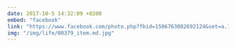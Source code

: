 ```yaml
---
date: 2017-10-5 14:32:09 +0200
embed: "facebook"
link: "https://www.facebook.com/photo.php?fbid=1506763082692124&set=a.101678413200605.3758.100000753401784&type=3&theater"
img: "/img/life/00379_item.md.jpg"
---
```

